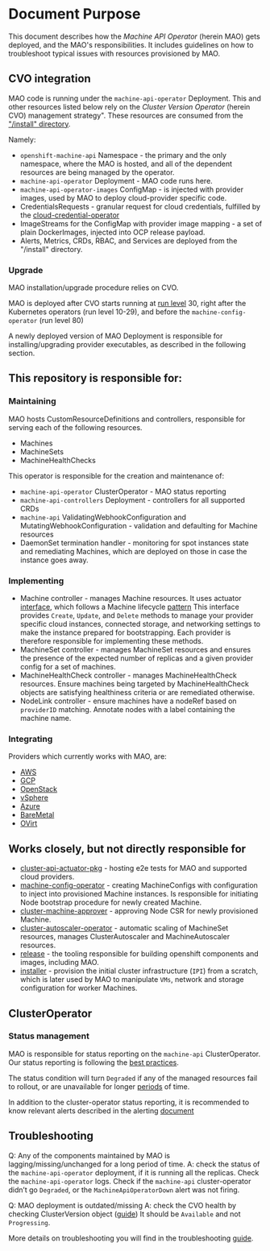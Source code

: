 # Document Purpose

This document describes how the *Machine API Operator* (herein MAO) gets deployed, and the MAO's responsibilities. It includes guidelines on how to troubleshoot typical issues with resources provisioned by MAO.

## CVO integration

MAO code is running under the `machine-api-operator` Deployment. This and other resources listed below rely on the *Cluster Version Operator* (herein CVO) management strategy". These resources are consumed from the ["/install" directory]( https://github.com/openshift/machine-api-operator/tree/master/install).

Namely:
- `openshift-machine-api` Namespace - the primary and the only namespace, where the MAO is hosted, and all of the dependent resources are being managed by the operator.
- `machine-api-operator` Deployment - MAO code runs here.
- `machine-api-operator-images` ConfigMap - is injected with provider images, used by MAO to deploy cloud-provider specific code.
- CredentialsRequests - granular request for cloud credentials, fulfilled by the [cloud-credential-operator](https://github.com/openshift/cloud-credential-operator)
- ImageStreams for the ConfigMap with provider image mapping - a set of plain DockerImages, injected into OCP release payload.
- Alerts, Metrics, CRDs, RBAC, and Services are deployed from the "/install" directory.

### Upgrade

MAO installation/upgrade procedure relies on CVO. 

MAO is deployed after CVO starts running at [run level](https://github.com/openshift/cluster-version-operator/blob/master/docs/dev/operators.md#how-do-i-get-added-as-a-special-run-level) 30, right after the Kubernetes operators (run level 10-29), and before the `machine-config-operator` (run level 80)

A newly deployed version of MAO Deployment is responsible for installing/upgrading provider executables, as described in the following section.

## This repository is responsible for:

### Maintaining

MAO hosts CustomResourceDefinitions and controllers, responsible for serving each of the following resources.
- Machines
- MachineSets
- MachineHealthChecks

This operator is responsible for the creation and maintenance of:
- `machine-api-operator` ClusterOperator - MAO status reporting
- `machine-api-controllers` Deployment - controllers for all supported CRDs
- `machine-api` ValidatingWebhookConfiguration and MutatingWebhookConfiguration - validation and defaulting for Machine resources
- DaemonSet termination handler - monitoring for spot instances state and remediating Machines, which are deployed on those in case the instance goes away.

### Implementing

- Machine controller - manages Machine resources. It uses actuator [interface](https://github.com/openshift/machine-api-operator/blob/master/pkg/controller/machine/actuator.go#), which follows a Machine lifecycle [pattern](https://github.com/openshift/enhancements/blob/master/enhancements/machine-api/machine-instance-lifecycle.md) This interface provides `Create`, `Update`, and `Delete` methods to manage your provider specific cloud instances, connected storage, and networking settings to make the instance prepared for bootstrapping. Each provider is therefore responsible for implementing these methods.
- MachineSet controller - manages MachineSet resources and ensures the presence of the expected number of replicas and a given provider config for a set of machines.
- MachineHealthCheck controller - manages MachineHealthCheck resources. Ensure machines being targeted by MachineHealthCheck objects are satisfying healthiness criteria or are remediated otherwise.
- NodeLink controller - ensure machines have a nodeRef based on `providerID` matching. Annotate nodes with a label containing the machine name.

### Integrating 

Providers which currently works with MAO, are:
- [AWS](https://github.com/openshift/cluster-api-provider-aws)
- [GCP](https://github.com/openshift/cluster-api-provider-gcp/)
- [OpenStack](https://github.com/openshift/cluster-api-provider-openstack/)
- [vSphere](https://github.com/openshift/machine-api-operator/tree/master/pkg/controller/vsphere)
- [Azure](https://github.com/openshift/cluster-api-provider-azure)
- [BareMetal](https://github.com/openshift/cluster-api-provider-baremetal/)
- [OVirt](https://github.com/openshift/cluster-api-provider-ovirt)

## Works closely, but not directly responsible for

- [cluster-api-actuator-pkg](https://github.com/openshift/cluster-api-actuator-pkg/) - hosting e2e tests for MAO and supported cloud providers.
- [machine-config-operator](https://github.com/openshift/machine-config-operator) - creating MachineConfigs with configuration to inject into provisioned Machine instances. Is responsible for initiating Node bootstrap procedure for newly created Machine.
- [cluster-machine-approver](https://github.com/openshift/cluster-machine-approver) - approving Node CSR for newly provisioned Machine.
- [cluster-autoscaler-operator](https://github.com/openshift/cluster-autoscaler-operator) - automatic scaling of MachineSet resources, manages ClusterAutoscaler and MachineAutoscaler resources.
- [release](https://github.com/openshift/release) - the tooling responsible for building openshift components and images, including MAO.
- [installer](https://github.com/openshift/installer) - provision the initial cluster infrastructure (`IPI`) from a scratch, which is later used by MAO to manipulate `VMs`, network and storage configuration for worker Machines.

## ClusterOperator

### Status management

MAO is responsible for status reporting on the `machine-api` ClusterOperator. Our status reporting  is following the [best practices](https://github.com/openshift/cluster-version-operator/blob/master/docs/dev/clusteroperator.md#conditions).

The status condition will turn `Degraded` if any of the managed resources fail to rollout, or are unavailable for longer [periods](https://github.com/openshift/machine-api-operator/blob/master/pkg/operator/sync.go#L31-L34) of time.

In addition to the cluster-operator status reporting, it is recommended to know relevant alerts described in the alerting [document](https://github.com/openshift/machine-api-operator/blob/master/docs/user/Alerts.md)

## Troubleshooting

Q: Any of the components maintained by MAO is lagging/missing/unchanged for a long period of time.
A: check the status of the `machine-api-operator` deployment, if it is running all the replicas. Check the `machine-api-operator` logs. Check if the `machine-api` cluster-operator didn’t go `Degraded`, or the `MachineApiOperatorDown` alert was not firing. 

Q: MAO deployment is outdated/missing
A: check the CVO health by checking ClusterVersion object ([guide](https://github.com/openshift/cluster-version-operator/blob/master/docs/user/status.md)) It should be `Available` and not `Progressing`.

More details on troubleshooting you will find in the troubleshooting [guide](https://github.com/openshift/machine-api-operator/blob/master/docs/user/TroubleShooting.md).
